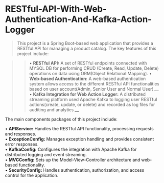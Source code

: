 # RESTful-API-With-Web-Authentication-And-Kafka-Action-Logger

>This project is a Spring Boot-based web application that provides a RESTful API for managing a product catalog. The key features of this project include:

>> • **RESTful API:** A set of RESTful endpoints connected with MYSQL DB for performing CRUD (Create, Read, Update, Delete) operations on data using ORM(Object Relational Mapping).
>> • **Web-based Authentication:** A web-based authentication system allows access to the different RESTful API functionalities based on user account(Admin, Senior User and Normal User).__
>> • **Kafka Integration for Web Action Logger:** A distributed streaming platform used Apache Kafka to logging user RESTful actions(create, update, or delete) and recorded as log files for auditing and analytics.__


The main components packages of this project include:

• **APIService:** Handles the RESTful API functionality, processing requests and responses.\
• **ExceptionConfig:** Manages exception handling and provides consistent error responses.\
• **KafkaConfig:** Configures the integration with Apache Kafka for distributed logging and event streaming.\
• **MVCConfig:** Sets up the Model-View-Controller architecture and web-based functionality.\
• **SecurityConfig:** Handles authentication, authorization, and access control for the application.
